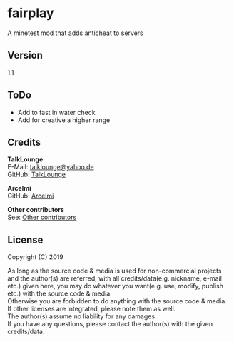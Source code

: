 # fairplay
A minetest mod that adds anticheat to servers

## Version
1.1

## ToDo
* Add to fast in water check
* Add for creative a higher range

## Credits
**TalkLounge**  
E-Mail: talklounge@yahoo.de  
GitHub: [TalkLounge](https://github.com/TalkLounge/ "TalkLounge")

**Arcelmi**  
GitHub: [Arcelmi](https://github.com/Arcelmi/ "Arcelmi")

**Other contributors**  
See: [Other contributors](https://github.com/TalkLounge/fairplay/graphs/contributors "Other contributors")

## License
Copyright (C) 2019

As long as the source code & media is used for non-commercial projects and the author(s) are referred, with all credits/data(e.g. nickname, e-mail etc.) given here, you may do whatever you want(e.g. use, modify, publish etc.) with the source code & media.  
Otherwise you are forbidden to do anything with the source code & media.  
If other licenses are integrated, please note them as well.  
The author(s) assume no liability for any damages.  
If you have any questions, please contact the author(s) with the given credits/data.  
